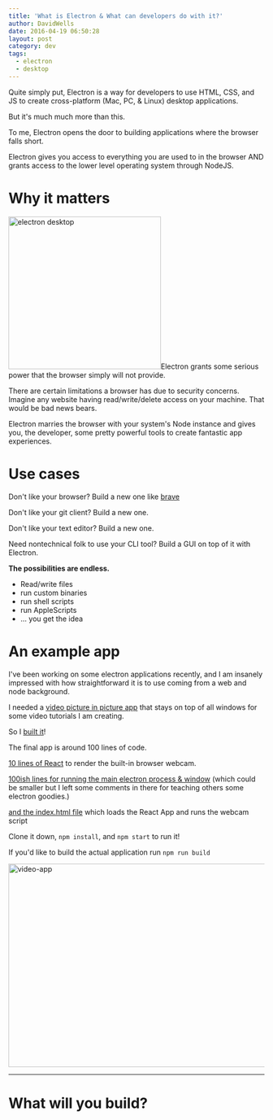 ```yaml
---
title: 'What is Electron & What can developers do with it?'
author: DavidWells
date: 2016-04-19 06:50:28
layout: post
category: dev
tags:
  - electron
  - desktop
---
```


Quite simply put, Electron is a way for developers to use HTML, CSS, and JS to create cross-platform (Mac, PC, & Linux) desktop applications.

But it's much much more than this.

To me, Electron opens the door to building applications where the browser falls short.

Electron gives you access to everything you are used to in the browser AND grants access to the lower level operating system through NodeJS.

#  Why it matters

<img src="https://s3-us-west-2.amazonaws.com/assets.davidwells.io/legacy/2016/04/IMG_2864-300x300.jpg" alt="electron desktop" width="300" height="300" class="right size-medium wp-image-5244" />Electron grants some serious power that the browser simply will not provide.

There are certain limitations a browser has due to security concerns. Imagine any website having read/write/delete access on your machine. That would be bad news bears.

Electron marries the browser with your system's Node instance and gives you, the developer, some pretty powerful tools to create fantastic app experiences.

#  Use cases
Don't like your browser? Build a new one like [brave](http://brave.com)

Don't like your git client? Build a new one.

Don't like your text editor? Build a new one.

Need nontechnical folk to use your CLI tool? Build a GUI on top of it with Electron.

**The possibilities are endless.**

- Read/write files
- run custom binaries
- run shell scripts
- run AppleScripts
- ... you get the idea

# An example app

I've been working on some electron applications recently, and I am insanely impressed with how straightforward it is to use coming from a web and node background.

I needed a [video picture in picture app](https://github.com/DavidWells/video-app) that stays on top of all windows for some video tutorials I am creating.

So I [built it](https://github.com/DavidWells/video-app)!

The final app is around 100 lines of code.

[10 lines of React](https://github.com/DavidWells/video-app/blob/master/app/app.jsx) to render the built-in browser webcam.

[100ish lines for running the main electron process & window](https://github.com/DavidWells/video-app/blob/master/index.js#L102) (which could be smaller but I left some comments in there for teaching others some electron goodies.)

[and the index.html file](https://github.com/DavidWells/video-app/blob/master/dev.html) which loads the React App and runs the webcam script

Clone it down, `npm install`, and `npm start` to run it!

If you'd like to build the actual application run `npm run build`

<img src="https://s3-us-west-2.amazonaws.com/assets.davidwells.io/legacy/2016/04/video-app.jpg" alt="video-app" width="625" height="400" class="aligncenter size-full wp-image-5243" />

----

# What will you build?
